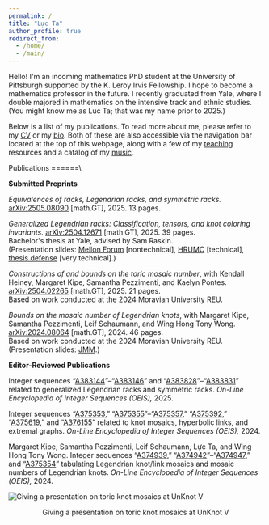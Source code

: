 ```yaml
---
permalink: /
title: "Lực Ta"
author_profile: true
redirect_from: 
  - /home/
  - /main/
---
```


Hello! I'm an incoming mathematics PhD student at the University of Pittsburgh supported by the K. Leroy Irvis Fellowship. I hope to become a mathematics professor in the future. I recently graduated from Yale, where I double majored in mathematics on the intensive track and ethnic studies. (You might know me as Luc Ta; that was my name prior to 2025.) 

Below is a list of my publications. To read more about me, please refer to my [CV](https://luc-ta.github.io/cv/) or my [bio](https://luc-ta.github.io/about/). Both of these are also accessible via the navigation bar located at the top of this webpage, along with a few of my [teaching](https://luc-ta.github.io/teaching/) resources and a catalog of my [music](https://luc-ta.github.io/music/).

Publications
======\

**Submitted Preprints**

_Equivalences of racks, Legendrian racks, and symmetric racks._ [arXiv:2505.08090](https://arxiv.org/abs/2505.08090) \[math.GT\], 2025. 13 pages.

_Generalized Legendrian racks: Classification, tensors, and knot coloring invariants._ [arXiv:2504.12671](https://arxiv.org/abs/2504.12671) \[math.GT\], 2025. 39 pages.\
Bachelor's thesis at Yale, advised by Sam Raskin.\
(Presentation slides: [Mellon Forum](../files/mellon.pdf) \[nontechnical\], [HRUMC](../files/hrumc.pdf) \[technical\], [thesis defense](../files/defense.pdf) \[very technical\].)

_Constructions of and bounds on the toric mosaic number_, with Kendall Heiney, Margaret Kipe, Samantha Pezzimenti, and Kaelyn Pontes. [arXiv:2504.02265](https://doi.org/10.48550/arXiv.2504.02265) \[math.GT\], 2025. 21 pages.\
Based on work conducted at the 2024 Moravian University REU.

_Bounds on the mosaic number of Legendrian knots_, with Margaret Kipe, Samantha Pezzimenti, Leif Schaumann, and Wing Hong Tony Wong. [arXiv:2024.08064](https://doi.org/10.48550/arXiv.2410.08064) \[math.GT\], 2024. 46 pages.\
Based on work conducted at the 2024 Moravian University REU.\
(Presentation slides: [JMM](../files/computing-legendrian-mosaic-numbers.pdf).)

**Editor-Reviewed Publications**

Integer sequences “[A383144](https://oeis.org/A383144)”–“[A383146](https://oeis.org/A383146)” and “[A383828](https://oeis.org/A383828)”–“[A383831](https://oeis.org/A383831)” related to generalized Legendrian racks and symmetric racks. _On-Line Encyclopedia of Integer Sequences (OEIS),_ 2025.

Integer sequences “[A375353](https://oeis.org/A375353),” “[A375355](https://oeis.org/A375355)”–“[A375357](https://oeis.org/A375357),” “[A375392](https://oeis.org/A375392),” “[A375619](https://oeis.org/A375619),” and “[A376155](https://oeis.org/A376155)” related to knot mosaics, hyperbolic links, and extremal graphs. _On-Line Encyclopedia of Integer Sequences (OEIS),_ 2024.

Margaret Kipe, Samantha Pezzimenti, Leif Schaumann, Lực Ta, and Wing Hong Tony Wong. Integer sequences “[A374939](https://oeis.org/A374939),” “[A374942](https://oeis.org/A374942)”–“[A374947](https://oeis.org/A374947),” and “[A375354](https://oeis.org/A375354)” tabulating Legendrian knot/link mosaics and mosaic numbers of Legendrian knots. _On-Line Encyclopedia of Integer Sequences (OEIS),_ 2024.

![Giving a presentation on toric knot mosaics at UnKnot V](https://luc-ta.github.io/images/presenting.jpg)
<p style="text-align: center;">Giving a presentation on toric knot mosaics at UnKnot V</p>
